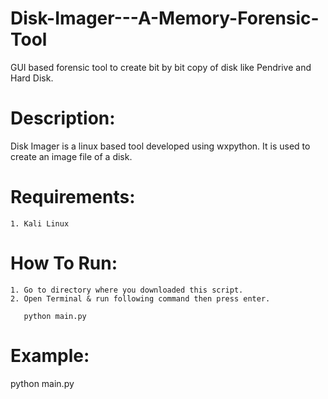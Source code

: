 # Disk-Imager---A-Memory-Forensic-Tool

GUI based forensic tool to create bit by bit copy of disk like Pendrive and Hard Disk.

# Description:

Disk Imager is a linux based tool developed using wxpython. It is used to create an image file of a disk.

# Requirements:
    1. Kali Linux

# How To Run:
    1. Go to directory where you downloaded this script.
    2. Open Terminal & run following command then press enter.
       
       python main.py

# Example:

python main.py 
